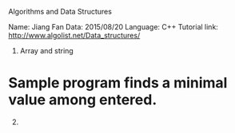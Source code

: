 
Algorithms and Data Structures

Name: Jiang Fan
Data: 2015/08/20
Language: C++
Tutorial link: http://www.algolist.net/Data_structures/

1. Array and string
# Sample program finds a minimal value among entered.

2. 

